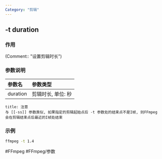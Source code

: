 ```yaml
---
Category: "剪辑"
---
```


## -t duration

### 作用
(Comment:: "设置剪辑时长")

### 参数说明
|参数名|参数类型|
|:-|:-|
|duration|剪辑时长, 单位: 秒|

```ad-warning
title: 注意
与 [[-ss]] 参数类似, 如果指定的剪辑起始点后 -t 参数处的结束点不是I帧, 则FFmpeg会在剪辑结束点后最近的I帧处结束
```

### 示例
```bash
ffmpeg -t 1.4
```

#FFmpeg #FFmpeg/参数